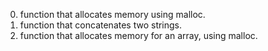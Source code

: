 0. function that allocates memory using malloc.
1. function that concatenates two strings.
2. function that allocates memory for an array, using malloc.
